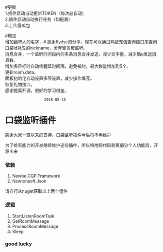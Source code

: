 #更新<br>
1.插件启动自动更新TOKEN（每次必自动）<br>
2.插件启动自动执行任务（如配置）<br>
3.上传傻瓜包


#增加<br>
增加翻牌人的名字，# 感谢flydsc的分享，现在可以通过鸡腿充值查询接口来查询口袋id对应的nickname，舍弃留言板监听。<br>
消息合并，一个监听时间段内的多条消息合并发送，减少文字量，减少酷q发送消息数。<br>
增加多目标时自动线程延时间隔，避免被封，最大数量增加到5个。<br>
更新room.data。<br>
面板初始化自动设置多项设置，减少操作填写。<br>
恢复礼物接口。<br>
感谢提莫开源，很好的学习借鉴。<br>

                      2018-08-15

# 口袋监听插件
<p>感谢大家一直以来的支持，口袋监听插件今后将不再维护</p>
<p>为了给有能力的开发继续维护这份插件，所以特地将代码剥离部分个人功能后，开源出来</p>

### 依赖
1. Newbe.CQP.Framework
2. Newtonsoft.Json
<p>请自行从nuget获取以上两个组件</p>

### 逻辑
1. StartListenRoomTask
2. GetRoomMessage
3. ProcessRoomMessage
4. Sleep

### good lucky


